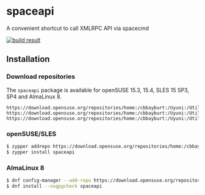 # spaceapi
A convenient shortcut to call XMLRPC API via spacecmd

[![build result](https://build.opensuse.org/projects/home:cbbayburt:Uyuni:Utils/packages/spaceapi/badge.svg?type=default)](https://build.opensuse.org/package/show/home:cbbayburt:Uyuni:Utils/spaceapi)

## Installation

### Download repositories

The `spaceapi` package is available for openSUSE 15.3, 15.4, SLES 15 SP3, SP4 and AlmaLinux 8.
```
https://download.opensuse.org/repositories/home:/cbbayburt:/Uyuni:/Utils/15.4/
https://download.opensuse.org/repositories/home:/cbbayburt:/Uyuni:/Utils/15.3/
https://download.opensuse.org/repositories/home:/cbbayburt:/Uyuni:/Utils/AlmaLinux_8/
```

### openSUSE/SLES

```bash
$ zypper addrepo https://download.opensuse.org/repositories/home:/cbbayburt:/Uyuni:/Utils/15.4/home:cbbayburt:Uyuni:Utils.repo
$ zypper install spaceapi
```

### AlmaLinux 8

```bash
$ dnf config-manager --add-repo https://download.opensuse.org/repositories/home:/cbbayburt:/Uyuni:/Utils/AlmaLinux_8/home:cbbayburt:Uyuni:Utils.repo
$ dnf install --nogpgcheck spaceapi
```

